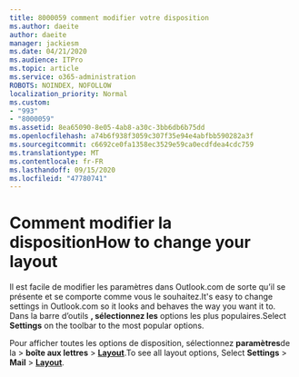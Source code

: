 ```yaml
---
title: 8000059 comment modifier votre disposition
ms.author: daeite
author: daeite
manager: jackiesm
ms.date: 04/21/2020
ms.audience: ITPro
ms.topic: article
ms.service: o365-administration
ROBOTS: NOINDEX, NOFOLLOW
localization_priority: Normal
ms.custom:
- "993"
- "8000059"
ms.assetid: 8ea65090-8e05-4ab8-a30c-3bb6db6b75dd
ms.openlocfilehash: a74b6f938f3059c307f35e94e4abfbb590282a3f
ms.sourcegitcommit: c6692ce0fa1358ec3529e59ca0ecdfdea4cdc759
ms.translationtype: MT
ms.contentlocale: fr-FR
ms.lasthandoff: 09/15/2020
ms.locfileid: "47780741"
---
```

# <a name="how-to-change-your-layout"></a><span data-ttu-id="3f8e5-102">Comment modifier la disposition</span><span class="sxs-lookup"><span data-stu-id="3f8e5-102">How to change your layout</span></span>

<span data-ttu-id="3f8e5-103">Il est facile de modifier les paramètres dans Outlook.com de sorte qu’il se présente et se comporte comme vous le souhaitez.</span><span class="sxs-lookup"><span data-stu-id="3f8e5-103">It's easy to change settings in Outlook.com so it looks and behaves the way you want it to.</span></span> <span data-ttu-id="3f8e5-104">Dans la barre d’outils **, sélectionnez les** options les plus populaires.</span><span class="sxs-lookup"><span data-stu-id="3f8e5-104">Select **Settings** on the toolbar to the most popular options.</span></span>

<span data-ttu-id="3f8e5-105">Pour afficher toutes les options de disposition, sélectionnez **paramètres**de la  >  **boîte aux lettres**  >  [**Layout**](https://outlook.live.com/mail/options/mail/layout).</span><span class="sxs-lookup"><span data-stu-id="3f8e5-105">To see all layout options, Select **Settings** > **Mail** > [**Layout**](https://outlook.live.com/mail/options/mail/layout).</span></span>
  